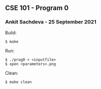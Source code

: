 ## CSE 101 - Program 0
### Ankit Sachdeva - 25 September 2021

Build:
```
$ make
```
Run:
```
$ ./prog0 < <inputfile>
$ open <parameters>.png
```
Clean:
```
$ make clean
```